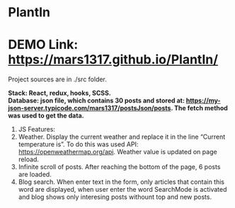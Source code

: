 # PlantIn
# DEMO Link: https://mars1317.github.io/PlantIn/
Project sources are in ./src folder.

__Stack: React, redux, hooks, SCSS.__ <br />
__Database: json file, which contains 30 posts and stored at: https://my-json-server.typicode.com/mars1317/postsJson/posts. The fetch method was used to get the data.__

1. JS Features:
1. Weather. Display the current weather and replace it in the line “Current temperature is”. To do this was used API: https://openweathermap.org/api. Weather value is updated on page reload.
1. Infinite scroll of posts. After reaching the bottom of the page, 6 posts are loaded.
1. Blog search. When enter text in the form, only articles that contain this word are displayed, when user enter the word SearchMode is activated and blog shows only interesing posts withount top and new posts.
